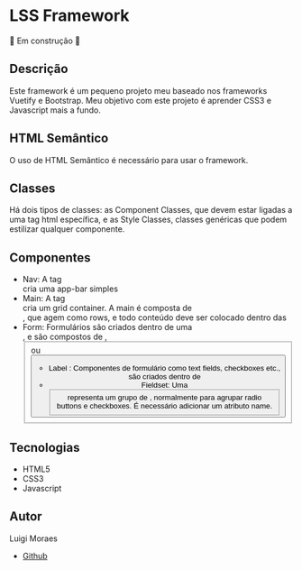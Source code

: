 # LSS Framework

:construction: Em construção :construction:

## Descrição
Este framework é um pequeno projeto meu baseado nos frameworks Vuetify e Bootstrap.
Meu objetivo com este projeto é aprender CSS3 e Javascript mais a fundo.</br>

## HTML Semântico
O uso de HTML Semântico é necessário para usar o framework.

## Classes
Há dois tipos de classes: as Component Classes, que devem estar ligadas a uma tag html
específica, e as Style Classes, classes genéricas que podem estilizar qualquer componente.

## Componentes
- Nav:
  A tag <nav> cria uma app-bar simples
- Main:
  A tag <main> cria um grid container. A main é composta de <section>, que agem como 
  rows, e todo conteúdo deve ser colocado dentro das <section>
- Form:
  Formulários são criados dentro de uma <form>, e são compostos de <label>, <fieldset>
  ou <button>
  - Label :
    Componentes de formulário como text fields, checkboxes etc., são criados dentro de 
    <label>
  - Fieldset:
    Uma <fieldset> representa um grupo de <label>, normalmente para agrupar radio buttons e
    checkboxes. É necessário adicionar um atributo name.

## Tecnologias
- HTML5
- CSS3
- Javascript

## Autor
Luigi Moraes
  - [Github](https://github.com/luigi-ms)
